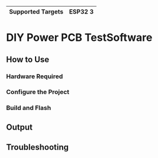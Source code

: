 | Supported Targets | ESP32 3 |
| ----------------- | ----- | 

# DIY Power PCB TestSoftware



## How to Use



### Hardware Required



### Configure the Project


### Build and Flash


## Output


## Troubleshooting

